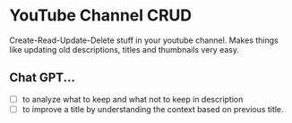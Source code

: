 # YouTube Channel CRUD

Create-Read-Update-Delete stuff in your youtube channel. Makes things like updating old descriptions, titles and thumbnails very easy.

## Chat GPT...

-   [ ] to analyze what to keep and what not to keep in description
-   [ ] to improve a title by understanding the context based on previous title.
